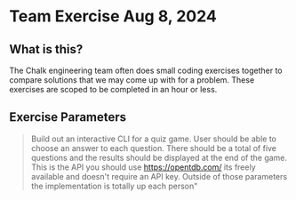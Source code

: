 # Team Exercise Aug 8, 2024

## What is this?

The Chalk engineering team often does small coding exercises together to compare solutions that we may come up with for a problem. These exercises are scoped to be completed in an hour or less.

## Exercise Parameters

> Build out an interactive CLI for a quiz game. User should be able to choose an answer to each question. There should be a total of five questions and the results should be displayed at the end of the game.
> This is the API you should use <https://opentdb.com/> its freely available and doesn't require an API key.
> Outside of those parameters the implementation is totally up each person"
